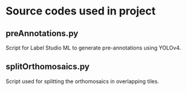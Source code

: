 # Source codes used in project

## preAnnotations.py
Script for Label Studio ML to generate pre-annotations using YOLOv4.

## splitOrthomosaics.py
Script used for splitting the orthomosaics in overlapping tiles.